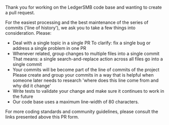 Thank you for working on the LedgerSMB code base and wanting to create
a pull request.

For the easiest processing and the best maintenance of the series of
commits ('line of history'), we ask you to take a few things into
consideration. Please:

 * Deal with a single topic in a single PR
   To clarify: fix a single bug or address a single problem in one PR
 * Whenever related, group changes to multiple files into a single commit
   That means: a single search-and-replace action across all files go into
   a single commit
 * Your commits will be become part of the line of commits of the project
   Please create and group your commits in a way that is helpful when
   someone later needs to research 'where does this line come from and why
   did it change'
 * Write tests to validate your change and make sure it continues to work
   in the future
 * Our code base uses a maximum line-width of 80 characters.

For more coding standards and community guidelines, please consult the
links presented above this PR form.

